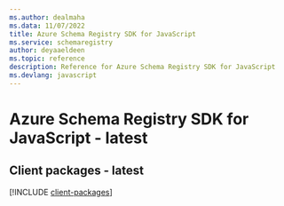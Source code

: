 ```yaml
---
ms.author: dealmaha
ms.data: 11/07/2022
title: Azure Schema Registry SDK for JavaScript
ms.service: schemaregistry
author: deyaaeldeen
ms.topic: reference
description: Reference for Azure Schema Registry SDK for JavaScript
ms.devlang: javascript
---
```

# Azure Schema Registry SDK for JavaScript - latest

## Client packages - latest
[!INCLUDE [client-packages](schema-registry-client-index.md)]
